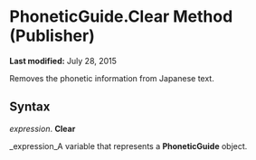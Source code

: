 
# PhoneticGuide.Clear Method (Publisher)

 **Last modified:** July 28, 2015

Removes the phonetic information from Japanese text.

## Syntax

 _expression_. **Clear**

 _expression_A variable that represents a  **PhoneticGuide** object.

